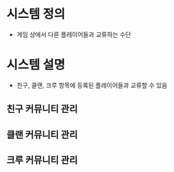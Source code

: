 # 시스템 정의
  - 게임 상에서 다른 플레이어들과 교류하는 수단

# 시스템 설명
  - 친구, 클랜, 크루 항목에 등록된 플레이어들과 교류할 수 있음

## 친구 커뮤니티 관리

## 클랜 커뮤니티 관리

## 크루 커뮤니티 관리
